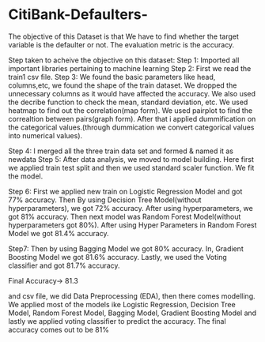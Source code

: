 # CitiBank-Defaulters-
The objective of this Dataset is that We have to find whether the target variable is the defaulter or not.
The evaluation metric is the accuracy.

Step taken to acheive the objective on this dataset:
Step 1: Imported all important libraries pertaining to machine learning
Step 2: First we read the train1 csv file.
Step 3: We found the basic parameters like head, columns,etc, we found the shape of the train dataset. We dropped the unnecessary columns as it would have affected the accuracy. We also used the decribe function to check the mean, standard deviation, etc. We used heatmap to find out the correlation(map form). We used pairplot to find the correaltion between pairs(graph form). After that i applied dummification on the categorical values.(through dummication we convert categorical values into numerical values).

Step 4: I merged all the three train data set and formed & named it as newdata
Step 5: After data analysis, we moved to model building. Here first we applied train test split and then we used standard scaler function. We fit the model. 

Step 6: First we applied new train on Logistic Regression Model and got 77% accuracy. Then By using Decision Tree Model(without hyperparameters), we got 72% accuracy. After using hyperparameters, we got 81% accuracy. Then next model was Random Forest Model(without hyperparameters got 80%). After using Hyper Parameters in Random Forest Model we got 81.4% accuracy.

Step7: Then by using Bagging Model we got 80% accuracy. In, Gradient Boosting Model we got 81.6% accuracy. Lastly, we used the
Voting classifier and got 81.7% accuracy.


Final Accuracy-> 81.3












and csv file, we did Data Preprocessing (EDA), then there comes modelling. We applied most of the models ike Logistic Regression, Decision Tree Model, Random Forest Model, Bagging Model, Gradient Boosting Model and lastly we applied voting classifier to predict the accuracy.
The final accuracy comes out to be 81%
